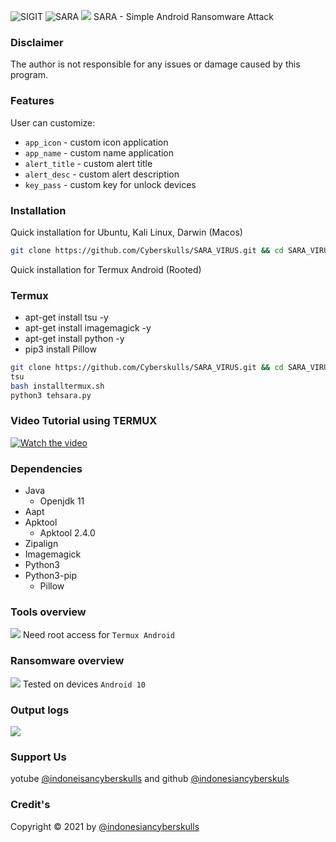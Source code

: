 <img title="SIGIT" src="https://img.shields.io/badge/CODENAME%20-SARA-SCRIPT?colorA=grey&colorB=green&style=for-the-badge"> <img title="SARA" src="https://img.shields.io/badge/VERSION%20-1.0-SCRIPT?colorA=grey&colorB=green&style=for-the-badge"> 
<img src="https://raw.githubusercontent.com/termuxhackers-id/SARA/main/src/overview.jpg">
SARA - Simple Android Ransomware Attack

### Disclaimer
The author is not responsible for any issues or damage caused by this program.

### Features
User can customize:
- ```app_icon``` - custom icon application
- ```app_name``` - custom name application
- ```alert_title``` - custom alert title
- ```alert_desc``` - custom alert description
- ```key_pass``` - custom key for unlock devices
### Installation
Quick installation for Ubuntu, Kali Linux, Darwin (Macos)
```bash
git clone https://github.com/Cyberskulls/SARA_VIRUS.git && cd SARA_VIRUS && sudo bash install.sh
```
Quick installation for Termux Android (Rooted)
### Termux
- apt-get install tsu -y
- apt-get install imagemagick -y
- apt-get install python -y
- pip3 install Pillow
```bash
git clone https://github.com/Cyberskulls/SARA_VIRUS.git && cd SARA_VIRUS
tsu
bash installtermux.sh
python3 tehsara.py
```
### Video Tutorial using TERMUX
[![Watch the video](https://i.ibb.co/C0m9CVC/view.jpg)](https://youtube.com/channel/UCYx88SDEyHv2wwBdCBx-73w) 
### Dependencies
- Java
  - Openjdk 11
- Aapt
- Apktool
  - Apktool 2.4.0
- Zipalign
- Imagemagick
- Python3
- Python3-pip
  - Pillow

### Tools overview
<img src="https://raw.githubusercontent.com/termuxhackers-id/SARA/main/src/view.jpg"></img>
Need root access for ```Termux Android```

### Ransomware overview
<img src="https://raw.githubusercontent.com/termuxhackers-id/SARA/main/src/ransomware.jpg"></img>
Tested on devices ```Android 10```

### Output logs
<img src="https://raw.githubusercontent.com/termuxhackers-id/SARA/main/src/outputlog.jpg"></img>

### Support Us
yotube [@indoneisancyberskulls](https://youtube.com/channel/UCYx88SDEyHv2wwBdCBx-73w) and
github [@indonesiancyberskuls](https://github.com/Cyberskulls)
### Credit's
Copyright © 2021 by [@indonesiancyberskulls](https://github.com/Cyberskulls)
